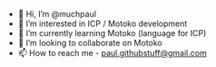 - 👋 Hi, I’m @muchpaul
- 👀 I’m interested in ICP / Motoko development
- 🌱 I’m currently learning Motoko (language for ICP)
- 💞️ I’m looking to collaborate on Motoko
- 📫 How to reach me - paul.githubstuff@gmail.com

<!---
muchpaul/muchpaul is a ✨ special ✨ repository because its `README.md` (this file) appears on your GitHub profile.
You can click the Preview link to take a look at your changes.
--->
